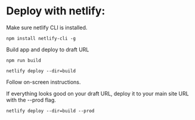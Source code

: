 # Deploy with netlify:

Make sure netlify CLI is installed.

```
npm install netlify-cli -g
```

Build app and deploy to draft URL

```
npm run build

netlify deploy --dir=build
```

Follow on-screen instructions.

If everything looks good on your draft URL, deploy it to your main site URL with the --prod flag.

```
netlify deploy --dir=build --prod
```
